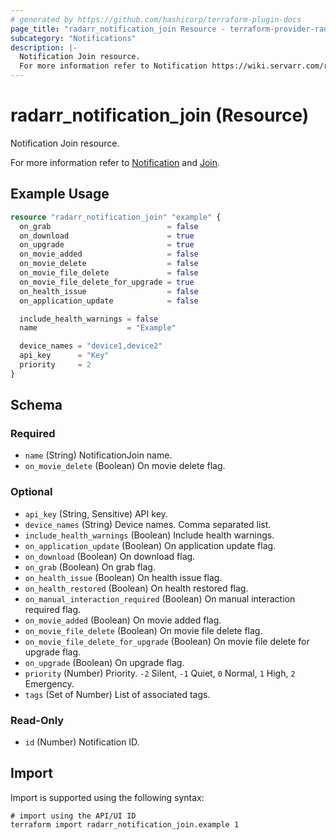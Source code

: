 ```yaml
---
# generated by https://github.com/hashicorp/terraform-plugin-docs
page_title: "radarr_notification_join Resource - terraform-provider-radarr"
subcategory: "Notifications"
description: |-
  Notification Join resource.
  For more information refer to Notification https://wiki.servarr.com/radarr/settings#connect and Join https://wiki.servarr.com/radarr/supported#join.
---
```


# radarr_notification_join (Resource)

<!-- subcategory:Notifications -->Notification Join resource.
For more information refer to [Notification](https://wiki.servarr.com/radarr/settings#connect) and [Join](https://wiki.servarr.com/radarr/supported#join).

## Example Usage

```terraform
resource "radarr_notification_join" "example" {
  on_grab                          = false
  on_download                      = true
  on_upgrade                       = true
  on_movie_added                   = false
  on_movie_delete                  = false
  on_movie_file_delete             = false
  on_movie_file_delete_for_upgrade = true
  on_health_issue                  = false
  on_application_update            = false

  include_health_warnings = false
  name                    = "Example"

  device_names = "device1,device2"
  api_key      = "Key"
  priority     = 2
}
```

<!-- schema generated by tfplugindocs -->
## Schema

### Required

- `name` (String) NotificationJoin name.
- `on_movie_delete` (Boolean) On movie delete flag.

### Optional

- `api_key` (String, Sensitive) API key.
- `device_names` (String) Device names. Comma separated list.
- `include_health_warnings` (Boolean) Include health warnings.
- `on_application_update` (Boolean) On application update flag.
- `on_download` (Boolean) On download flag.
- `on_grab` (Boolean) On grab flag.
- `on_health_issue` (Boolean) On health issue flag.
- `on_health_restored` (Boolean) On health restored flag.
- `on_manual_interaction_required` (Boolean) On manual interaction required flag.
- `on_movie_added` (Boolean) On movie added flag.
- `on_movie_file_delete` (Boolean) On movie file delete flag.
- `on_movie_file_delete_for_upgrade` (Boolean) On movie file delete for upgrade flag.
- `on_upgrade` (Boolean) On upgrade flag.
- `priority` (Number) Priority. `-2` Silent, `-1` Quiet, `0` Normal, `1` High, `2` Emergency.
- `tags` (Set of Number) List of associated tags.

### Read-Only

- `id` (Number) Notification ID.

## Import

Import is supported using the following syntax:

```shell
# import using the API/UI ID
terraform import radarr_notification_join.example 1
```
